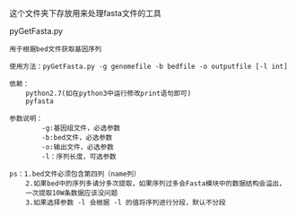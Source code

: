 这个文件夹下存放用来处理fasta文件的工具

pyGetFasta.py 

	用于根据bed文件获取基因序列

	使用方法：pyGetFasta.py -g genomefile -b bedfile -o outputfile [-l int]

	依赖：
		python2.7(如在python3中运行修改print语句即可)
		pyfasta

	参数说明：
			-g:基因组文件，必选参数
			-b:bed文件，必选参数
			-o:输出文件，必选参数
			-l：序列长度，可选参数

	ps：1.bed文件必须包含第四列（name列）
		2.如果bed中的序列多请分多次提取，如果序列过多会Fasta模块中的数据结构会溢出，
		一次提取10W条数据应该没问题
		3.如果选择参数 -l 会根据 -l 的值将序列进行分段，默认不分段
